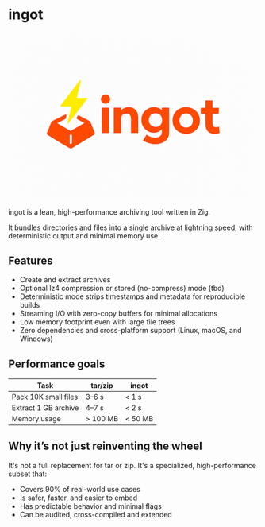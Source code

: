 # ingot

![ingot logo](./logo.png)

ingot is a lean, high-performance archiving tool written in Zig.

It bundles directories and files into a single archive at lightning speed, with deterministic output and minimal memory use.

## Features

- Create and extract archives
- Optional lz4 compression or stored (no-compress) mode (tbd)
- Deterministic mode strips timestamps and metadata for reproducible builds
- Streaming I/O with zero-copy buffers for minimal allocations
- Low memory footprint even with large file trees
- Zero dependencies and cross-platform support (Linux, macOS, and Windows)

## Performance goals

|Task|tar/zip|ingot|
|----|-------|-----|
| Pack 10K small files | 3–6 s | < 1 s |
| Extract 1 GB archive | 4–7 s | < 2 s |
| Memory usage | > 100 MB| < 50 MB|

## Why it’s not just reinventing the wheel

It's not a full replacement for tar or zip. It's a specialized, high-performance subset that:

- Covers 90% of real-world use cases
- Is safer, faster, and easier to embed
- Has predictable behavior and minimal flags
- Can be audited, cross-compiled and extended
